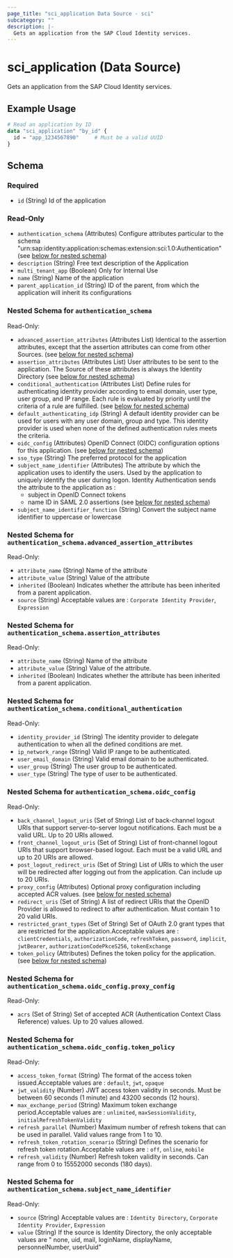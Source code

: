```yaml
---
page_title: "sci_application Data Source - sci"
subcategory: ""
description: |-
  Gets an application from the SAP Cloud Identity services.
---
```


# sci_application (Data Source)

Gets an application from the SAP Cloud Identity services.

## Example Usage

```terraform
# Read an application by ID
data "sci_application" "by_id" {
  id = "app_1234567890"     # Must be a valid UUID
}
```

<!-- schema generated by tfplugindocs -->
## Schema

### Required

- `id` (String) Id of the application

### Read-Only

- `authentication_schema` (Attributes) Configure attributes particular to the schema "urn:sap:identity:application:schemas:extension:sci:1.0:Authentication" (see [below for nested schema](#nestedatt--authentication_schema))
- `description` (String) Free text description of the Application
- `multi_tenant_app` (Boolean) Only for Internal Use
- `name` (String) Name of the application
- `parent_application_id` (String) ID of the parent, from which the application will inherit its configurations

<a id="nestedatt--authentication_schema"></a>
### Nested Schema for `authentication_schema`

Read-Only:

- `advanced_assertion_attributes` (Attributes List) Identical to the assertion attributes, except that the assertion attributes can come from other Sources. (see [below for nested schema](#nestedatt--authentication_schema--advanced_assertion_attributes))
- `assertion_attributes` (Attributes List) User attributes to be sent to the application. The Source of these attributes is always the Identity Directory (see [below for nested schema](#nestedatt--authentication_schema--assertion_attributes))
- `conditional_authentication` (Attributes List) Define rules for authenticating identity provider according to email domain, user type, user group, and IP range. Each rule is evaluated by priority until the criteria of a rule are fulfilled. (see [below for nested schema](#nestedatt--authentication_schema--conditional_authentication))
- `default_authenticating_idp` (String) A default identity provider can be used for users with any user domain, group and type. This identity provider is used when none of the defined authentication rules meets the criteria.
- `oidc_config` (Attributes) OpenID Connect (OIDC) configuration options for this application. (see [below for nested schema](#nestedatt--authentication_schema--oidc_config))
- `sso_type` (String) The preferred protocol for the application
- `subject_name_identifier` (Attributes) The attribute by which the application uses to identify the users. Used by the application to uniquely identify the user during logon.
Identity Authentication sends the attribute to the application as :
	 - subject in OpenID Connect tokens
	 - name ID in SAML 2.0 assertions (see [below for nested schema](#nestedatt--authentication_schema--subject_name_identifier))
- `subject_name_identifier_function` (String) Convert the subject name identifier to uppercase or lowercase

<a id="nestedatt--authentication_schema--advanced_assertion_attributes"></a>
### Nested Schema for `authentication_schema.advanced_assertion_attributes`

Read-Only:

- `attribute_name` (String) Name of the attribute
- `attribute_value` (String) Value of the attribute
- `inherited` (Boolean) Indicates whether the attribute has been inherited from a parent application.
- `source` (String) Acceptable values are : `Corporate Identity Provider`, `Expression`


<a id="nestedatt--authentication_schema--assertion_attributes"></a>
### Nested Schema for `authentication_schema.assertion_attributes`

Read-Only:

- `attribute_name` (String) Name of the attribute
- `attribute_value` (String) Value of the attribute.
- `inherited` (Boolean) Indicates whether the attribute has been inherited from a parent application.


<a id="nestedatt--authentication_schema--conditional_authentication"></a>
### Nested Schema for `authentication_schema.conditional_authentication`

Read-Only:

- `identity_provider_id` (String) The identity provider to delegate authentication to when all the defined conditions are met.
- `ip_network_range` (String) Valid IP range to be authenticated.
- `user_email_domain` (String) Valid email domain to be authenticated.
- `user_group` (String) The user group to be authenticated.
- `user_type` (String) The type of user to be authenticated.


<a id="nestedatt--authentication_schema--oidc_config"></a>
### Nested Schema for `authentication_schema.oidc_config`

Read-Only:

- `back_channel_logout_uris` (Set of String) List of back-channel logout URIs that support server-to-server logout notifications. Each must be a valid URL. Up to 20 URIs allowed.
- `front_channel_logout_uris` (Set of String) List of front-channel logout URIs that support browser-based logout. Each must be a valid URL and up to 20 URIs are allowed.
- `post_logout_redirect_uris` (Set of String) List of URIs to which the user will be redirected after logging out from the application. Can include up to 20 URIs.
- `proxy_config` (Attributes) Optional proxy configuration including accepted ACR values. (see [below for nested schema](#nestedatt--authentication_schema--oidc_config--proxy_config))
- `redirect_uris` (Set of String) A list of redirect URIs that the OpenID Provider is allowed to redirect to after authentication. Must contain 1 to 20 valid URIs.
- `restricted_grant_types` (Set of String) Set of OAuth 2.0 grant types that are restricted for the application.Acceptable values are : `clientCredentials`, `authorizationCode`, `refreshToken`, `password`, `implicit`, `jwtBearer`, `authorizationCodePkceS256`, `tokenExchange`
- `token_policy` (Attributes) Defines the token policy for the application. (see [below for nested schema](#nestedatt--authentication_schema--oidc_config--token_policy))

<a id="nestedatt--authentication_schema--oidc_config--proxy_config"></a>
### Nested Schema for `authentication_schema.oidc_config.proxy_config`

Read-Only:

- `acrs` (Set of String) Set of accepted ACR (Authentication Context Class Reference) values. Up to 20 values allowed.


<a id="nestedatt--authentication_schema--oidc_config--token_policy"></a>
### Nested Schema for `authentication_schema.oidc_config.token_policy`

Read-Only:

- `access_token_format` (String) The format of the access token issued.Acceptable values are : `default`, `jwt`, `opaque`
- `jwt_validity` (Number) JWT access token validity in seconds. Must be between 60 seconds (1 minute) and 43200 seconds (12 hours).
- `max_exchange_period` (String) Maximum token exchange period.Acceptable values are : `unlimited`, `maxSessionValidity`, `initialRefreshTokenValidity`
- `refresh_parallel` (Number) Maximum number of refresh tokens that can be used in parallel. Valid values range from 1 to 10.
- `refresh_token_rotation_scenario` (String) Defines the scenario for refresh token rotation.Acceptable values are : `off`, `online`, `mobile`
- `refresh_validity` (Number) Refresh token validity in seconds. Can range from 0 to 15552000 seconds (180 days).



<a id="nestedatt--authentication_schema--subject_name_identifier"></a>
### Nested Schema for `authentication_schema.subject_name_identifier`

Read-Only:

- `source` (String) Acceptable values are : `Identity Directory`, `Corporate Identity Provider`, `Expression`
- `value` (String) If the source is Identity Directory, the only acceptable values are " none, uid, mail, loginName, displayName, personnelNumber, userUuid"